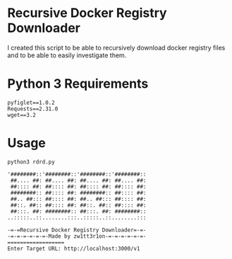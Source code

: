 # Recursive Docker Registry Downloader

I created this script to be able to recursively download docker registry files and to be able to easily investigate them.

# Python 3 Requirements

```
pyfiglet==1.0.2
Requests==2.31.0
wget==3.2
```

# Usage
```
python3 rdrd.py
```

```
'########::'########::'########::'########::
 ##.... ##: ##.... ##: ##.... ##: ##.... ##:
 ##:::: ##: ##:::: ##: ##:::: ##: ##:::: ##:
 ########:: ##:::: ##: ########:: ##:::: ##:
 ##.. ##::: ##:::: ##: ##.. ##::: ##:::: ##:
 ##::. ##:: ##:::: ##: ##::. ##:: ##:::: ##:
 ##:::. ##: ########:: ##:::. ##: ########::
..:::::..::........:::..:::::..::........:::

-=-=Recursive Docker Registry Downloader=-=-
-=-=-=-=-=-=-Made by zw1tt3r1on-=-=-=-=-=-=-
==================
Enter Target URL: http://localhost:3000/v1
```
